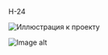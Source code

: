 H-24

![Иллюстрация к проекту](https://github.com/madgits/landers/raw/main/headers/H-25/desktop.png)

![Image alt](https://github.com/madgits/landers/raw/main/headers/H-25/mobile.png)
